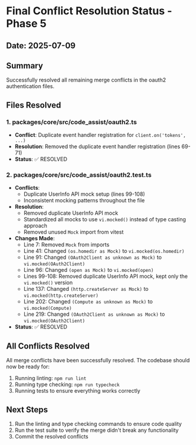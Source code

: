 # Final Conflict Resolution Status - Phase 5

## Date: 2025-07-09

## Summary

Successfully resolved all remaining merge conflicts in the oauth2 authentication files.

## Files Resolved

### 1. packages/core/src/code_assist/oauth2.ts

- **Conflict**: Duplicate event handler registration for `client.on('tokens', ...)`
- **Resolution**: Removed the duplicate event handler registration (lines 69-71)
- **Status**: ✅ RESOLVED

### 2. packages/core/src/code_assist/oauth2.test.ts

- **Conflicts**:
  - Duplicate UserInfo API mock setup (lines 99-108)
  - Inconsistent mocking patterns throughout the file
- **Resolution**:
  - Removed duplicate UserInfo API mock
  - Standardized all mocks to use `vi.mocked()` instead of type casting approach
  - Removed unused `Mock` import from vitest
- **Changes Made**:
  - Line 7: Removed `Mock` from imports
  - Line 41: Changed `(os.homedir as Mock)` to `vi.mocked(os.homedir)`
  - Line 91: Changed `(OAuth2Client as unknown as Mock)` to `vi.mocked(OAuth2Client)`
  - Line 96: Changed `(open as Mock)` to `vi.mocked(open)`
  - Lines 99-108: Removed duplicate UserInfo API mock, kept only the `vi.mocked()` version
  - Line 137: Changed `(http.createServer as Mock)` to `vi.mocked(http.createServer)`
  - Line 202: Changed `(Compute as unknown as Mock)` to `vi.mocked(Compute)`
  - Line 219: Changed `(OAuth2Client as unknown as Mock)` to `vi.mocked(OAuth2Client)`
- **Status**: ✅ RESOLVED

## All Conflicts Resolved

All merge conflicts have been successfully resolved. The codebase should now be ready for:

1. Running linting: `npm run lint`
2. Running type checking: `npm run typecheck`
3. Running tests to ensure everything works correctly

## Next Steps

1. Run the linting and type checking commands to ensure code quality
2. Run the test suite to verify the merge didn't break any functionality
3. Commit the resolved conflicts
